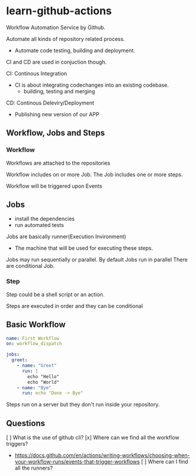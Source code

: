 # learn-github-actions

Workflow Automation Service by Github.

Automate all kinds of repository related process.

- Automate code testing, building and deployment.

CI and CD are used in conjuction though.

CI: Continous Integration
- CI is about integrating codechanges into an existing codebase.
  - building, testing and merging

CD: Continous Deleviry/Deployment
- Publishing new version of our APP

## Workflow, Jobs and Steps

### Workflow
Workflows are attached to the repositories

Workflow includes on or more Job. The Job includes one or more steps.

Workflow will be triggered upon Events

## Jobs
  - install the dependencies
  - run automated tests

Jobs are basically runner(Execution Invironment)
  - The machine that will be used for executing these steps.

Jobs may run sequentially or parallel. By default Jobs run in parallel
There are conditional Job.

### Step

Step could be a shell script or an action.

Steps are executed in order and they can be conditional

## Basic Workflow

```yml
name: First Workflow
on: workflow_dispatch

jobs:
  greet:
    - name: "Greet"
      run: |
        echo "Hello"
        echo "World"
    - name: "Bye"
      run: echo "Done -> Bye"
```

Steps run on a server but they don't run inside your repository.

## Questions

[ ] What is the use of github cli?
[x] Where can we find all the workflow triggers?
   - https://docs.github.com/en/actions/writing-workflows/choosing-when-your-workflow-runs/events-that-trigger-workflows
[ ] Where can I find all the runners?

